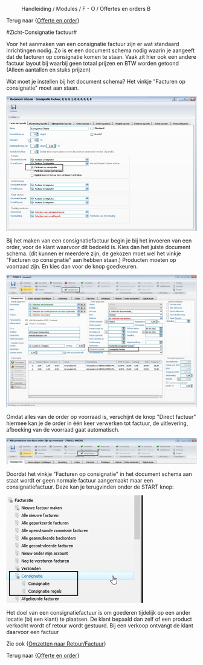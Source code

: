 <properties>
	<page>
		<title>Offerte en Order</title>
	</page>
	<menu>
		<position>Handleiding / Modules / F - O / Offertes en orders</position> 
		<title>Zicht-Consignatie factuur aanmaken</title>
	<sort>B</sort>
	</menu>
</properties>

Terug naar {[Offerte en order](http://hybridsaas.support/pages/handleiding/modules/F-O/offerte-en-orders/offerte-en-order)}

#Zicht-Consignatie factuur#

Voor het aanmaken van een consignatie factuur zijn er wat standaard inrichtingen nodig. Zo is er een document schema nodig waarin je aangeeft dat de facturen op consignatie komen te staan. Vaak zit hier ook een andere factuur layout bij waarbij geen totaal prijzen en BTW worden getoond (Alleen aantallen en stuks prijzen)

Wat moet je instellen bij het document schema?
Het vinkje "Facturen op consignatie" moet aan staan.

![](images/consignatie-doc-schema.jpg) 

Bij het maken van een consignatiefactuur begin je bij het invoeren van een order, voor de klant waarvoor dit bedoeld is.
Kies dan het juiste document schema. (dit kunnen er meerdere zijn, de gekozen moet wel het vinkje "Facturen op consignatie" aan hebben staan.)
Producten moeten op voorraad zijn. En kies dan voor de knop goedkeuren.

![](images/consignatie-order-invoer.jpg)

Omdat alles van de order op voorraad is, verschijnt de knop "Direct factuur" hiermee kan je de order in één keer verwerken tot factuur, de uitlevering, afboeking van de voorraad gaat automatisch. 

![](images/consignatie-order-direct-factuur.jpg)    

Doordat het vinkje "Facturen op consignatie" in het document schema aan staat wordt er geen normale factuur aangemaakt maar een consignatiefactuur. Deze kan je terugvinden onder de START knop:

![](images/consignatie-factuur.jpg) 

Het doel van een consignatiefactuur is om goederen tijdelijk op een ander locatie (bij een klant) te plaatsen. De klant bepaald dan zelf of een product verkocht wordt of retour wordt gestuurd. Bij een verkoop ontvangt de klant daarvoor een factuur 

Zie ook {[Omzetten naar Retour/Factuur](http://hybridsaas.support/pages/handleiding/modules/F-O/offerte-en-orders/zicht-consignatie-factuur-omzetten)} 

Terug naar {[Offerte en order](http://hybridsaas.support/pages/handleiding/modules/F-O/offerte-en-orders/offerte-en-order)}
